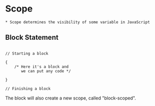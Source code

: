 # Scope 

    * Scope determines the visibility of some variable in JavaScript 


## Block Statement 

```JS 

// Starting a block 

{
    /* Here it's a block and
       we can put any code */

}

// Finishing a block

```


The block will also create a new scope, called "block-scoped".





